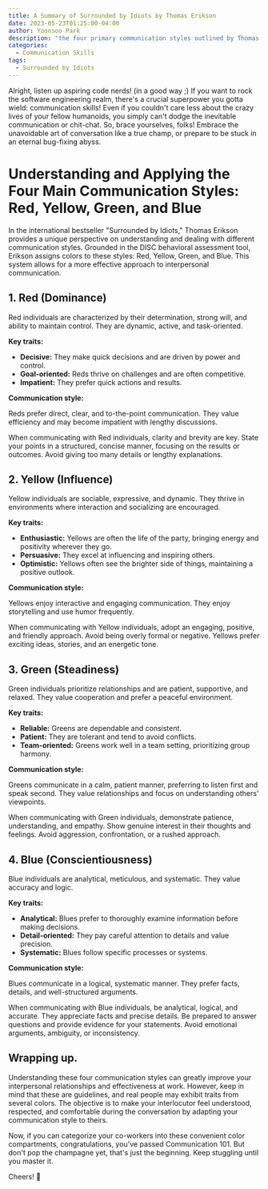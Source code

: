 ```yaml
---
title: A Summary of Surrounded by Idiots by Thomas Erikson
date: 2023-05-23T01:25:00-04:00
author: Yoonsoo Park
description: "the four primary communication styles outlined by Thomas Erikson in his book, Surrounded by Idiots."
categories:
  - Communication Skills
tags:
  - Surrounded by Idiots
---
```


Alright, listen up aspiring code nerds! (in a good way ;) If you want to rock the software engineering realm, there's a crucial superpower you gotta wield: communication skills! Even if you couldn't care less about the crazy lives of your fellow humanoids, you simply can't dodge the inevitable communication or chit-chat. So, brace yourselves, folks! Embrace the unavoidable art of conversation like a true champ, or prepare to be stuck in an eternal bug-fixing abyss.

# Understanding and Applying the Four Main Communication Styles: Red, Yellow, Green, and Blue

In the international bestseller "Surrounded by Idiots," Thomas Erikson provides a unique perspective on understanding and dealing with different communication styles. Grounded in the DISC behavioral assessment tool, Erikson assigns colors to these styles: Red, Yellow, Green, and Blue. This system allows for a more effective approach to interpersonal communication.

## **1. Red (Dominance)**

Red individuals are characterized by their determination, strong will, and ability to maintain control. They are dynamic, active, and task-oriented.

**Key traits:** 

- **Decisive:** They make quick decisions and are driven by power and control.
- **Goal-oriented:** Reds thrive on challenges and are often competitive.
- **Impatient:** They prefer quick actions and results.

**Communication style:** 

Reds prefer direct, clear, and to-the-point communication. They value efficiency and may become impatient with lengthy discussions.

When communicating with Red individuals, clarity and brevity are key. State your points in a structured, concise manner, focusing on the results or outcomes. Avoid giving too many details or lengthy explanations.

## **2. Yellow (Influence)**

Yellow individuals are sociable, expressive, and dynamic. They thrive in environments where interaction and socializing are encouraged.

**Key traits:**

- **Enthusiastic:** Yellows are often the life of the party, bringing energy and positivity wherever they go.
- **Persuasive:** They excel at influencing and inspiring others.
- **Optimistic:** Yellows often see the brighter side of things, maintaining a positive outlook.

**Communication style:** 

Yellows enjoy interactive and engaging communication. They enjoy storytelling and use humor frequently.

When communicating with Yellow individuals, adopt an engaging, positive, and friendly approach. Avoid being overly formal or negative. Yellows prefer exciting ideas, stories, and an energetic tone.

## **3. Green (Steadiness)**

Green individuals prioritize relationships and are patient, supportive, and relaxed. They value cooperation and prefer a peaceful environment.

**Key traits:**

- **Reliable:** Greens are dependable and consistent.
- **Patient:** They are tolerant and tend to avoid conflicts.
- **Team-oriented:** Greens work well in a team setting, prioritizing group harmony.

**Communication style:** 

Greens communicate in a calm, patient manner, preferring to listen first and speak second. They value relationships and focus on understanding others' viewpoints.

When communicating with Green individuals, demonstrate patience, understanding, and empathy. Show genuine interest in their thoughts and feelings. Avoid aggression, confrontation, or a rushed approach.

## **4. Blue (Conscientiousness)**

Blue individuals are analytical, meticulous, and systematic. They value accuracy and logic.

**Key traits:**

- **Analytical:** Blues prefer to thoroughly examine information before making decisions.
- **Detail-oriented:** They pay careful attention to details and value precision.
- **Systematic:** Blues follow specific processes or systems.

**Communication style:** 

Blues communicate in a logical, systematic manner. They prefer facts, details, and well-structured arguments.

When communicating with Blue individuals, be analytical, logical, and accurate. They appreciate facts and precise details. Be prepared to answer questions and provide evidence for your statements. Avoid emotional arguments, ambiguity, or inconsistency.

## Wrapping up.

Understanding these four communication styles can greatly improve your interpersonal relationships and effectiveness at work. However, keep in mind that these are guidelines, and real people may exhibit traits from several colors. The objective is to make your interlocutor feel understood, respected, and comfortable during the conversation by adapting your communication style to theirs.

Now, if you can categorize your co-workers into these convenient color compartments, congratulations, you've passed Communication 101. But don't pop the champagne yet, that's just the beginning. Keep stuggling until you master it. 


Cheers! 🍺
